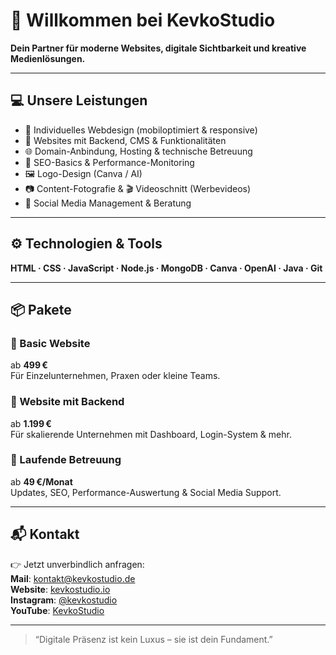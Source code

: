 # 👋 Willkommen bei KevkoStudio

**Dein Partner für moderne Websites, digitale Sichtbarkeit und kreative Medienlösungen.**

---

## 💻 Unsere Leistungen

- 🎨 Individuelles Webdesign (mobiloptimiert & responsive)  
- 🧩 Websites mit Backend, CMS & Funktionalitäten  
- 🌐 Domain-Anbindung, Hosting & technische Betreuung  
- 🧠 SEO-Basics & Performance-Monitoring  
- 🖼️ Logo-Design (Canva / AI)  
- 📷 Content-Fotografie & 🎬 Videoschnitt (Werbevideos)  
- 📱 Social Media Management & Beratung  

---

## ⚙️ Technologien & Tools

**HTML · CSS · JavaScript · Node.js · MongoDB · Canva · OpenAI · Java · Git**

---

## 📦 Pakete

### 🔧 Basic Website  
ab **499 €**  
Für Einzelunternehmen, Praxen oder kleine Teams.  

### 💼 Website mit Backend  
ab **1.199 €**  
Für skalierende Unternehmen mit Dashboard, Login-System & mehr.  

### 🔐 Laufende Betreuung  
ab **49 €/Monat**  
Updates, SEO, Performance-Auswertung & Social Media Support.  

---

## 📬 Kontakt

👉 Jetzt unverbindlich anfragen:  
**Mail**: [kontakt@kevkostudio.de](mailto:kontakt@kevkostudio.de)  
**Website**: [kevkostudio.io](https://kevkostudio.io)  
**Instagram**: [@kevkostudio](https://instagram.com/kevkostudio)  
**YouTube**: [KevkoStudio](https://youtube.com/@kevkostudio)

---

> “Digitale Präsenz ist kein Luxus – sie ist dein Fundament.”
